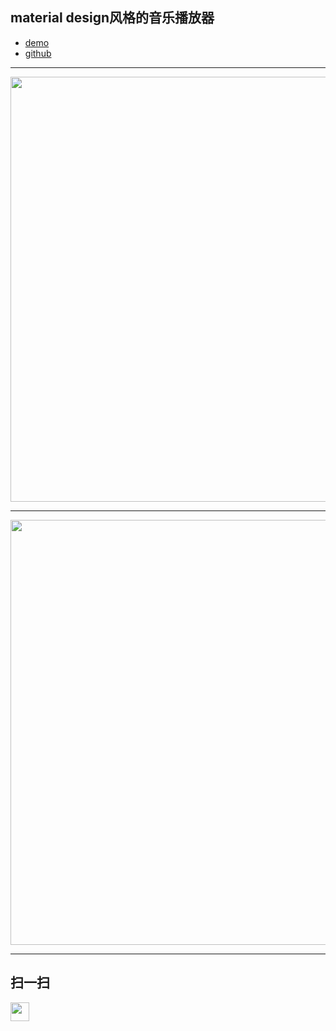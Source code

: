 ## material design风格的音乐播放器
- [demo](https://zc95.github.io/demo/music)
- [github](https://github.com/zc95/music)
---------




<img src="https://ws2.sinaimg.cn/large/006tNc79gy1fony99p9rfj30u01hcmzd.jpg" height="680">

-----

<img src="https://ws2.sinaimg.cn/large/006tNc79gy1fony8j721lj30u01hcwhv.jpg" height="680">

-----
## 扫一扫
<img src="https://ws3.sinaimg.cn/large/006tNc79gy1fonxkcugj3j307s07sq2p.jpg" height="30">

